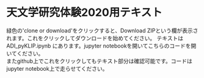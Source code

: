 # 天文学研究体験2020用テキスト  
緑色の'clone or download'をクリックすると、Download ZIPという欄が表示されます。これをクリックしてダウンロードを始めてください。
テキストはADI_pyKLIP.ipynb にあります。jupyter notebookを開いてこちらのコードを開いてください。  
またgithub上でこれをクリックしてもテキスト部分は確認可能です。コードはjupyter notebook上で走らせてください。
